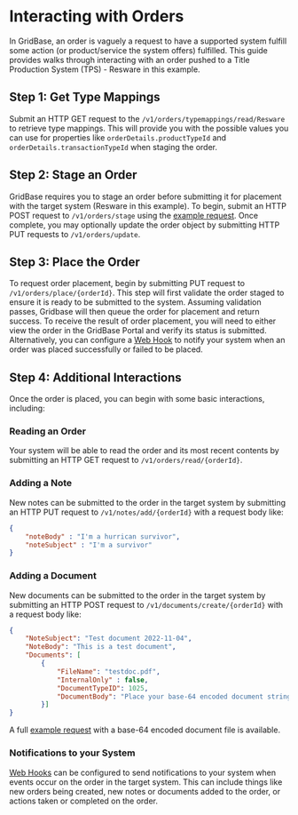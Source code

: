 # Interacting with Orders

In GridBase, an order is vaguely a request to have a supported system fulfill some action (or product/service the system offers) fulfilled. This guide provides walks through interacting with an order pushed to a Title Production System (TPS) - Resware in this example.

## Step 1: Get Type Mappings

Submit an HTTP GET request to the `/v1/orders/typemappings/read/Resware` to retrieve type mappings. This will provide you with the possible values you can use for properties like `orderDetails.productTypeId` and `orderDetails.transactionTypeId` when staging the order.

## Step 2: Stage an Order

GridBase requires you to stage an order before submitting it for placement with the target system (Resware in this example). To begin, submit an HTTP POST request to `/v1/orders/stage` using the [example request](01_stage.json). Once complete, you may optionally update the order object by submitting HTTP PUT requests to `/v1/orders/update`.

## Step 3: Place the Order

To request order placement, begin by submitting PUT request to `/v1/orders/place/{orderId}`. This step will first validate the order staged to ensure it is ready to be submitted to the system. Assuming validation passes, Gridbase will then queue the order for placement and return success. To receive the result of order placement, you will need to either view the order in the GridBase Portal and verify its status is submitted. Alternatively, you can configure a [Web Hook](https://github.com/grid151/gridbase-samples/tree/main/csharp/webhooks) to notify your system when an order was placed successfully or failed to be placed.

## Step 4: Additional Interactions

Once the order is placed, you can begin with some basic interactions, including:

### Reading an Order

Your system will be able to read the order and its most recent contents by submitting an HTTP GET request to `/v1/orders/read/{orderId}`.

### Adding a Note

New notes can be submitted to the order in the target system by submitting an HTTP PUT request to `/v1/notes/add/{orderId}` with a request body like:
```json
{
    "noteBody" : "I'm a hurrican survivor",
    "noteSubject" : "I'm a survivor"
}
```

### Adding a Document

New documents can be submitted to the order in the target system by submitting an HTTP POST request to `/v1/documents/create/{orderId}` with a request body like:
```json
{
    "NoteSubject": "Test document 2022-11-04",
    "NoteBody": "This is a test document",
    "Documents": [
        {
            "FileName": "testdoc.pdf",
            "InternalOnly" : false,
            "DocumentTypeID": 1025,
            "DocumentBody": "Place your base-64 encoded document string here"
        }] 
}
```

A full [example request](05_document.json) with a base-64 encoded document file is available.

### Notifications to your System

[Web Hooks](https://github.com/grid151/gridbase-samples/tree/main/csharp/webhooks) can be configured to send notifications to your system when events occur on the order in the target system. This can include things like new orders being created, new notes or documents added to the order, or actions taken or completed on the order.
